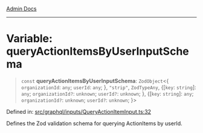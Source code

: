 [Admin Docs](/)

***

# Variable: queryActionItemsByUserInputSchema

> `const` **queryActionItemsByUserInputSchema**: `ZodObject`\<\{ `organizationId`: `any`; `userId`: `any`; \}, `"strip"`, `ZodTypeAny`, \{[`key`: `string`]: `any`; `organizationId?`: `unknown`; `userId?`: `unknown`; \}, \{[`key`: `string`]: `any`; `organizationId?`: `unknown`; `userId?`: `unknown`; \}\>

Defined in: [src/graphql/inputs/QueryActionItemInput.ts:32](https://github.com/gautam-divyanshu/talawa-api/blob/84910820371ade6fdca33545b3a0fc1e929731b2/src/graphql/inputs/QueryActionItemInput.ts#L32)

Defines the Zod validation schema for querying ActionItems by userId.
